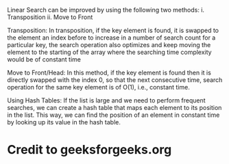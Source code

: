 Linear Search can be improved by using the following two methods: 
    i. Transposition
    ii. Move to Front

Transposition:
In transposition, if the key element is found, it is swapped to the element an index before to increase in a number of search count for a particular key, the search operation also optimizes and keep moving the element to the starting of the array where the searching time complexity would be of constant time

Move to Front/Head:
In this method, if the key element is found then it is directly swapped with the index 0, so that the next consecutive time, search operation for the same key element is of O(1), i.e., constant time.

Using Hash Tables:
If the list is large and we need to perform frequent searches, we can create a hash table that maps each element to its position in the list. This way, we can find the position of an element in constant time by looking up its value in the hash table.






# Credit to geeksforgeeks.org